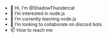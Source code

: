 - 👋 Hi, I’m @ShadowThundercat
- 👀 I’m interested in node.js
- 🌱 I’m currently learning node.js
- 💞️ I’m looking to collaborate on discord bots
- 📫 How to reach me 

<!---
ShadowThundercat/ShadowThundercat is a ✨ special ✨ repository because its `README.md` (this file) appears on your GitHub profile.
You can click the Preview link to take a look at your changes.
--->
